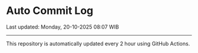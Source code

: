 # Auto Commit Log

Last updated: Monday, 20-10-2025 08:07 WIB

---

This repository is automatically updated every 2 hour using GitHub Actions.
